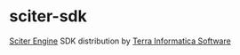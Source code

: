 # sciter-sdk

[Sciter Engine](http://sciter.com) SDK distribution by [Terra Informatica Software](http://terrainformatica.com)
